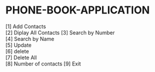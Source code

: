 # PHONE-BOOK-APPLICATION
[1]  Add Contacts        
[2]  Diplay All Contacts 
[3]  Search by Number    
[4]  Search by Name      
[5]  Update              
[6]  delete              
[7]  Delete All          
[8]  Number of contacts 
[9]  Exit 
